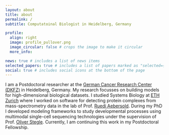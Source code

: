 ```yaml
---
layout: about
title: about
permalink: /
subtitle: Computatoinal Biologist in Heidelberg, Germany

profile:
  align: right
  image: profile_pullover.png
  image_circular: false # crops the image to make it circular
  more_info:

news: true # includes a list of news items
selected_papers: true # includes a list of papers marked as "selected={true}"
social: true # includes social icons at the bottom of the page
---
```


I am a Postdoctoral researcher at the [German Cancer Research Center (DKFZ)](https://www.dkfz.de/en/index.html) in Heidelberg, Germany. My research focusses on building models for high-dimensional biological datasets.
I studied Systems Biology at [ETH Zurich](https://ethz.ch/en.html) where I worked on software for detecting protein complexes from mass-spectrometry data in the lab of Prof. [Ruedi Aebersold](https://en.wikipedia.org/wiki/Ruedi_Aebersold). During my PhD I developed modeling frameworks to study developmental processes using multimodal single-cell sequencing technologies under the supervision of Prof. [Oliver Stegle](https://www.embl.org/groups/stegle/). Currently, I am continuing this work in my Postdoctoral Fellowship.
